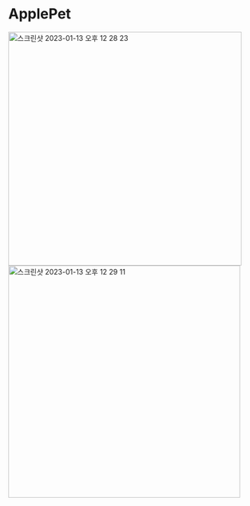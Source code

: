 # ApplePet

<img width="467" alt="스크린샷 2023-01-13 오후 12 28 23" src="https://user-images.githubusercontent.com/95618332/212230445-ac2b9702-3eae-4d15-88b7-327e0b4fa9da.png">

<img width="464" alt="스크린샷 2023-01-13 오후 12 29 11" src="https://user-images.githubusercontent.com/95618332/212230508-82fdd387-4654-4d28-bb11-2279aba7d916.png">
